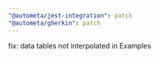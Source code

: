 ```yaml
---
"@autometa/jest-integration": patch
"@autometa/gherkin": patch
---
```


fix: data tables not interpolated in Examples
